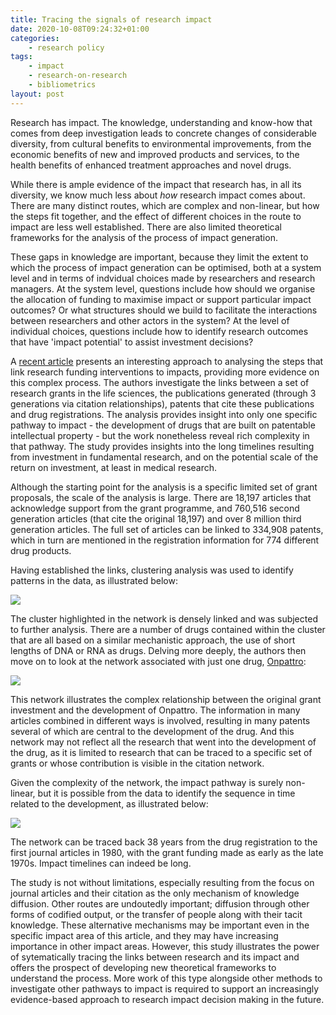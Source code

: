 ```yaml
---
title: Tracing the signals of research impact
date: 2020-10-08T09:24:32+01:00
categories:
    - research policy
tags:
    - impact
    - research-on-research
    - bibliometrics
layout: post
---
```


Research has impact.
The knowledge, understanding and know-how that comes from deep investigation leads to concrete changes of considerable diversity,
from cultural benefits to environmental improvements,
from the economic benefits of new and improved products and services,
to the health benefits of enhanced treatment approaches and novel drugs.

While there is ample evidence of the impact that research has, in all its diversity,
we know much less about _how_ research impact comes about.
There are many distinct routes, which are complex and non-linear,
but how the steps fit together,
and the effect of different choices in the route to impact are less well established.
There are also limited theoretical frameworks for the analysis of the process of impact generation.

These gaps in knowledge are important,
because they limit the extent to which the process of impact generation can be optimised,
both at a system level and in terms of indvidual choices made by researchers and research managers.
At the system level, questions include how should we organise the allocation of funding to maximise impact or support particular impact outcomes?
Or what structures should we build to facilitate the interactions between researchers and other actors in the system?
At the level of individual choices, questions include how to identify research outcomes that have 'impact potential' to assist investment decisions?

A [recent article](https://doi.org/10.3389/frma.2020.00005) presents an interesting approach to analysing the steps that link research funding interventions to impacts,
providing more evidence on this complex process.
The authors investigate the links between a set of research grants in the life sciences,
the publications generated (through 3 generations via citation relationships),
patents that cite these publications and drug registrations.
The analysis provides insight into only one specific pathway to impact - 
the development of drugs that are built on patentable intellectual property - 
but the work nonetheless reveal rich complexity in that pathway.
The study provides insights into the long timelines resulting from investment in fundamental research,
and on the potential scale of the return on investment,
at least in medical research.

Although the starting point for the analysis is a specific limited set of grant proposals, the scale of the analysis is large.
There are 18,197 articles that acknowledge support from the grant programme,
and 760,516 second generation articles (that cite the original 18,197) and over 8 million third generation articles.
The full set of articles can be linked to 334,908 patents,
which in turn are mentioned in the registration information for 774 different drug products.

Having established the links, clustering analysis was used to identify patterns in the data, as illustrated below:

![](https://www.frontiersin.org/files/Articles/566787/frma-05-00005-HTML/image_m/frma-05-00005-g007.jpg)

The cluster highlighted in the network is densely linked and was subjected to further analysis.
There are a number of drugs contained within the cluster that are all based on a similar mechanistic approach, the use of short lengths of DNA or RNA as drugs.
Delving more deeply, the authors then move on to look at the network associated with just one drug, [Onpattro](https://www.fda.gov/news-events/press-announcements/fda-approves-first-its-kind-targeted-rna-based-therapy-treat-rare-disease):

![](https://www.frontiersin.org/files/Articles/566787/frma-05-00005-HTML/image_m/frma-05-00005-g009.jpg)

This network illustrates the complex relationship between the original grant investment and the development of Onpattro.
The information in many articles combined in different ways is involved,
resulting in many patents several of which are central to the development of the drug.
And this network may not reflect all the research that went into the development of the drug,
as it is limited to research that can be traced to a specific set of grants or whose contribution is visible in the citation network.

Given the complexity of the network, the impact pathway is surely non-linear,
but it is possible from the data to identify the sequence in time related to the development, as illustrated below:

![](https://www.frontiersin.org/files/Articles/566787/frma-05-00005-HTML/image_m/frma-05-00005-g010.jpg)

The network can be traced back 38 years from the drug registration to the first journal articles in 1980,
with the grant funding made as early as the late 1970s.
Impact timelines can indeed be long.

The study is not without limitations,
especially resulting from the focus on journal articles and their citation as the only mechanism of knowledge diffusion.
Other routes are undoutedly important;
diffusion through other forms of codified output, or the transfer of people along with their tacit knowledge.
These alternative mechanisms may be important even in the specific impact area of this article,
and they may have increasing importance in other impact areas.
However, this study illustrates the power of sytematically tracing the links between research and its impact
and offers the prospect of developing new theoretical frameworks to understand the process.
More work of this type alongside other methods to investigate other pathways to impact is required to support an increasingly evidence-based approach to research impact decision making in the future.